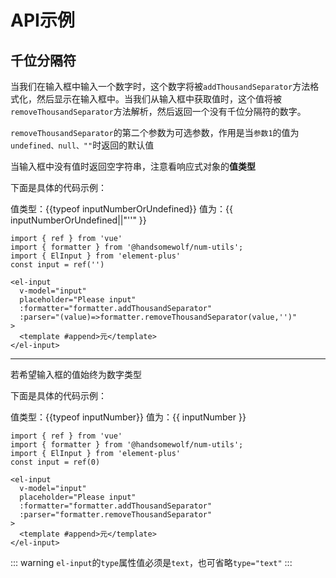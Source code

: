 # API示例


<script setup>
import {ref} from 'vue'
import { useData } from 'vitepress'
import { ElInput } from 'element-plus'
import {useThousandSeparator} from '../src/vue/hooks/use-formatter';

const { site, theme, page, frontmatter } = useData()
const inputNumberOrUndefined=ref()
const inputNumber=ref(0)
const { addThousandSeparator, removeThousandSeparator } =
  useThousandSeparator();

</script>

## 千位分隔符


当我们在输入框中输入一个数字时，这个数字将被`addThousandSeparator`方法格式化，然后显示在输入框中。当我们从输入框中获取值时，这个值将被`removeThousandSeparator`方法解析，然后返回一个没有千位分隔符的数字。

`removeThousandSeparator`的第二个参数为可选参数，作用是当`参数1`的值为`undefined、null、""`时返回的默认值

当输入框中没有值时返回空字符串，注意看响应式对象的**值类型**

下面是具体的代码示例：
<el-input v-model="inputNumberOrUndefined" placeholder="请输入金额" :formatter="addThousandSeparator" :parser="removeThousandSeparator" >
</el-input>

值类型：{{typeof inputNumberOrUndefined}}  值为：{{ inputNumberOrUndefined||"''" }}

```js-vue
import { ref } from 'vue'
import { formatter } from '@handsomewolf/num-utils';
import { ElInput } from 'element-plus'
const input = ref('')

<el-input
  v-model="input"
  placeholder="Please input"
  :formatter="formatter.addThousandSeparator"
  :parser="(value)=>formatter.removeThousandSeparator(value,'')"
>
  <template #append>元</template>
</el-input>

```

--- 

若希望输入框的值始终为数字类型

下面是具体的代码示例：

<el-input v-model="inputNumber" placeholder="请输入金额1" :formatter="addThousandSeparator" :parser="value => removeThousandSeparator(value,0)" >
</el-input>

值类型：{{typeof inputNumber}}  值为：{{ inputNumber }}

```js-vue
import { ref } from 'vue'
import { formatter } from '@handsomewolf/num-utils';
import { ElInput } from 'element-plus'
const input = ref(0)

<el-input
  v-model="input"
  placeholder="Please input"
  :formatter="formatter.addThousandSeparator"
  :parser="formatter.removeThousandSeparator"
>
  <template #append>元</template>
</el-input>

```

::: warning
`el-input`的`type`属性值必须是`text`，也可省略`type="text"`
:::

